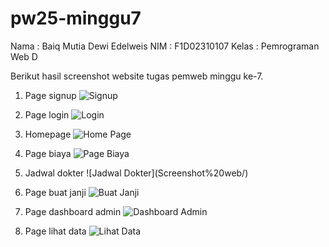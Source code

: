 # pw25-minggu7
Nama    : Baiq Mutia Dewi Edelweis
NIM     : F1D02310107
Kelas   : Pemrograman Web D

Berikut hasil screenshot website tugas pemweb minggu ke-7.
1. Page signup
![Signup](Screenshot%20web/image-5.png)

2. Page login
![Login](Screenshot%20web/image-4.png)

3. Homepage
![Home Page](Screenshot%20web/image-3.png)

4. Page biaya
![Page Biaya](Screenshot%20web/image.png)

5. Jadwal dokter
![Jadwal Dokter](Screenshot%20web/<Jadwal Dokter.jpeg>)

6. Page buat janji
![Buat Janji](Screenshot%20web/image-6.png)

7. Page dashboard admin
![Dashboard Admin](Screenshot%20web/image-7.png)

8. Page lihat data
![Lihat Data](Screenshot%20web/image-8.png)